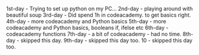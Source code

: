 1st-day - Trying to set up python on my PC...
2nd-day - playing around with beautiful soup
3rd-day - Did spend 1h in codeacademy. to get basics right.
4th-day - more codeacademy and Python basics
5th-day - more codeacademy and Python basics, booleans if, ifelse etc
6th-day - codeacademy functions
7th-day - a bit of codeacademy - had no time.
8th-day - skipped this day.
9th-day - skipped this day too.
10 - skipped this day too.
